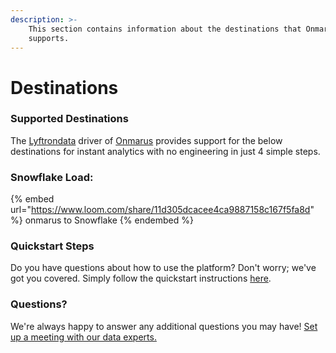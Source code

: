 ```yaml
---
description: >-
    This section contains information about the destinations that Onmarus
    supports.
---
```


# Destinations

### Supported Destinations

The [Lyftrondata](https://www.lyftrondata.com/) driver of [Onmarus](https://www.lyftrondata.com/integration/onmarus/) provides support for the below destinations for instant analytics with no engineering in just 4 simple steps.

### Snowflake Load:

{% embed url="https://www.loom.com/share/11d305dcacee4ca9887158c167f5fa8d" %}
onmarus to Snowflake
{% endembed %}

### Quickstart Steps

Do you have questions about how to use the platform? Don't worry; we've got you covered. Simply follow the quickstart instructions [here](../../../quickstart-steps.md).

### Questions? <a href="#questions" id="questions"></a>

We're always happy to answer any additional questions you may have! [Set up a meeting with our data experts.](https://www.lyftrondata.com/book-a-meeting/)
